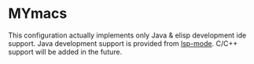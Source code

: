 # MYmacs
This configuration actually implements only Java & elisp development ide support.
Java development support is provided from [lsp-mode](https://github.com/emacs-lsp/lsp-mode).
C/C++ support will be added in the future.
